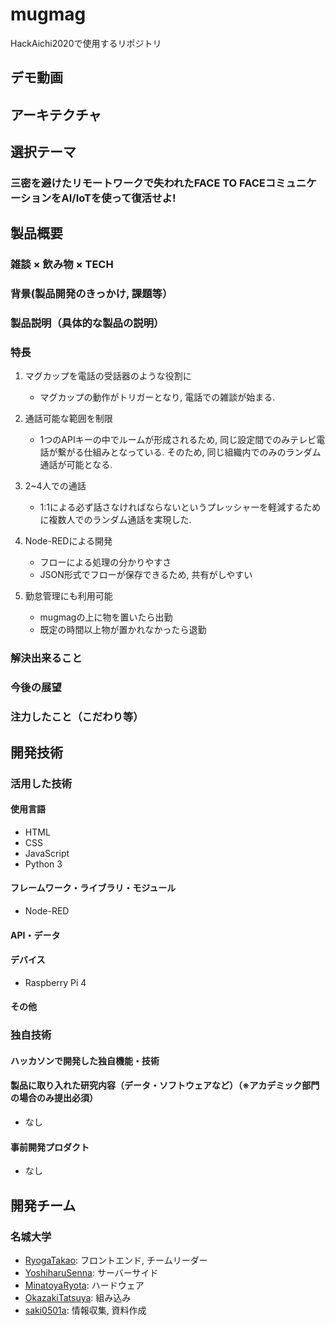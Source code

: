 # mugmag

HackAichi2020で使用するリポジトリ

## デモ動画

## アーキテクチャ

## 選択テーマ

### 三密を避けたリモートワークで失われたFACE TO FACEコミュニケーションをAI/IoTを使って復活せよ!

## 製品概要

### 雑談 × 飲み物 × TECH

### 背景(製品開発のきっかけ, 課題等）

### 製品説明（具体的な製品の説明）

### 特長

1. マグカップを電話の受話器のような役割に
    - マグカップの動作がトリガーとなり, 電話での雑談が始まる.

2. 通話可能な範囲を制限
    - 1つのAPIキーの中でルームが形成されるため, 同じ設定間でのみテレビ電話が繋がる仕組みとなっている.
    そのため, 同じ組織内でのみのランダム通話が可能となる.

3. 2~4人での通話
    - 1:1による必ず話さなければならないというプレッシャーを軽減するために複数人でのランダム通話を実現した.

4. Node-REDによる開発
    - フローによる処理の分かりやすさ
    - JSON形式でフローが保存できるため, 共有がしやすい

5. 勤怠管理にも利用可能
    - mugmagの上に物を置いたら出勤
    - 既定の時間以上物が置かれなかったら退勤

### 解決出来ること

### 今後の展望

### 注力したこと（こだわり等）

## 開発技術

### 活用した技術

#### 使用言語

- HTML
- CSS
- JavaScript
- Python 3

#### フレームワーク・ライブラリ・モジュール

- Node-RED

#### API・データ

#### デバイス

- Raspberry Pi 4

#### その他

### 独自技術

#### ハッカソンで開発した独自機能・技術

#### 製品に取り入れた研究内容（データ・ソフトウェアなど）（※アカデミック部門の場合のみ提出必須）

- なし

#### 事前開発プロダクト

- なし

## 開発チーム

### 名城大学

- [RyogaTakao](https://github.com/RyogaTakao): フロントエンド, チームリーダー
- [YoshiharuSenna](https://github.com/YoshiharuSenna): サーバーサイド
- [MinatoyaRyota](https://github.com/MinatoyaRyota): ハードウェア
- [OkazakiTatsuya](https://github.com/TatsuyaOkazaki324): 組み込み
- [saki0501a](https://github.com/saki0501a): 情報収集, 資料作成
